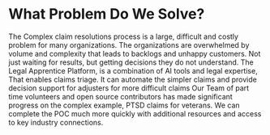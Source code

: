 # What Problem Do We Solve?
The Complex claim resolutions process is a large, difficult and costly problem for many organizations. 
The organizations are overwhelmed by volume and complexity that leads to backlogs and unhappy customers.   Not just waiting for results, but getting decisions they do not understand.
The Legal Apprentice Platform,  is a combination of AI tools and legal expertise, That enables claims triage.  It can automate the simpler claims and provide decision support for adjusters for more difficult claims
Our Team of part time volunteers and open source contributors has made significant progress on the complex example, PTSD claims for veterans.
We can complete the POC much more quickly with additional resources and access to key industry connections.